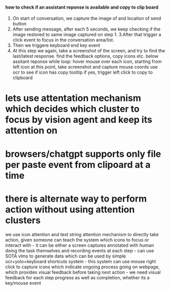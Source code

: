 #### how to check if an assistant reponse is available and copy to clip board
1. On start of conversation, we capture the image of and location of send button
2. After sending message, after each 5 seconds, we keep checking if the image restored to same image captured on step 1.
3.After that trigger a click event to focus in the conversation area/list.
4. Then we triggere keyboard end key event
5. At this step we again, take a screenshot of the screen, and try to find the last/latest
   response.
   find the feedback options, copy icons etc. below assitant reponse
   while loop: hover mouse over each icon, starting from left icon
            at this point, take screenshot and capture mouse coords
            use ocr to see if icon has copy tooltip
            if yes, trigger left click to copy to clipboard


# lets use attentation mechanism which decides which cluster to focus by vision agent and keep its attention on
# browsers/chatgpt supports only file per paste event from clipoard at a time

# there is alternate way to perform action without using attention clusters
   we use icon attention and text string attention mechanism to directly take action,
   given someone can teach the system which icons to focus or interact with
      - it can be either a screen captures annotated with human doing the task themselves and recording events at each step
      - can use SOTA vlms to generate data which can be used by simple ocr+yolo+keyboard shortcuts system
      - this system can use mouse right click to capture icons which indicate ongoing process going on webpage,
        which provides visual feedback before taking next action
      - we need visual feedback for each step progress as well as completion, whether its a key/mouse event
